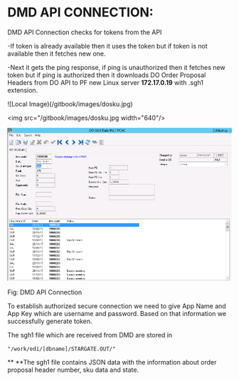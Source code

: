 # DMD API CONNECTION:

DMD API Connection checks for tokens from the API

-If token is already available then it uses the token but if token is not available then it fetches new one.

-Next it gets the ping response, if ping is unauthorized then it fetches new token but if ping is authorized then it downloads DO Order Proposal Headers from DO API to PF new Linux server **172.17.0.19** with .sgh1 extension.

!\[Local Image\)\(/gitbook/images/dosku.jpg\)

&lt;img src="/gitbook/images/dosku.jpg width="640"/&gt;

![](/docs/gitbook/images/dosku.jpg)

Fig: DMD API Connection

To establish authorized secure connection we need to give App Name and App Key which are username and password. Based on that information we successfully generate token.

The sgh1 file which are received from DMD are stored in

```
"/work/edi/[dbname]/STARGATE.OUT/"
```

** **The sgh1 file contains JSON data with the information about order proposal header number, sku data and state.

